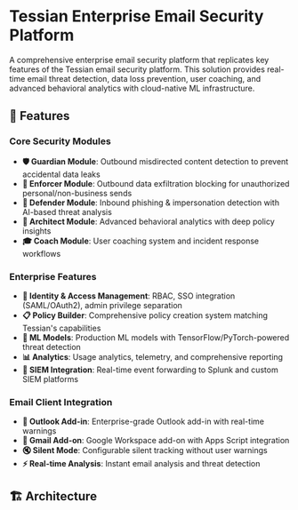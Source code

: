 # Tessian Enterprise Email Security Platform

A comprehensive enterprise email security platform that replicates key features of the Tessian email security platform. This solution provides real-time email threat detection, data loss prevention, user coaching, and advanced behavioral analytics with cloud-native ML infrastructure.

## 🚀 Features

### Core Security Modules

- **🛡️ Guardian Module**: Outbound misdirected content detection to prevent accidental data leaks
- **🚫 Enforcer Module**: Outbound data exfiltration blocking for unauthorized personal/non-business sends
- **🔰 Defender Module**: Inbound phishing & impersonation detection with AI-based threat analysis
- **🧠 Architect Module**: Advanced behavioral analytics with deep policy insights
- **🎓 Coach Module**: User coaching system and incident response workflows

### Enterprise Features

- **🔐 Identity & Access Management**: RBAC, SSO integration (SAML/OAuth2), admin privilege separation
- **📋 Policy Builder**: Comprehensive policy creation system matching Tessian's capabilities
- **🤖 ML Models**: Production ML models with TensorFlow/PyTorch-powered threat detection
- **📊 Analytics**: Usage analytics, telemetry, and comprehensive reporting
- **🔗 SIEM Integration**: Real-time event forwarding to Splunk and custom SIEM platforms

### Email Client Integration

- **📧 Outlook Add-in**: Enterprise-grade Outlook add-in with real-time warnings
- **📮 Gmail Add-on**: Google Workspace add-on with Apps Script integration
- **🔇 Silent Mode**: Configurable silent tracking without user warnings
- **⚡ Real-time Analysis**: Instant email analysis and threat detection

## 🏗️ Architecture

